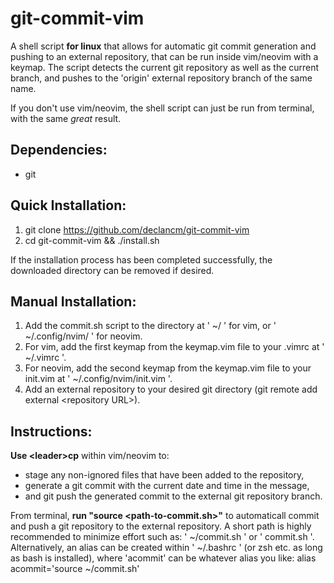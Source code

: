 # git-commit-vim
A shell script **for linux** that allows for automatic git commit generation and pushing to an external repository, that can be run inside vim/neovim with a keymap.
The script detects the current git repository as well as the current branch, and pushes to the 'origin' external repository branch of the same name.

If you don't use vim/neovim, the shell script can just be run from terminal, with the same *great* result.

## Dependencies:
- git

## Quick Installation:
1. git clone https://github.com/declancm/git-commit-vim
2. cd git-commit-vim && ./install.sh

If the installation process has been completed successfully, the downloaded directory can be removed if desired.

## Manual Installation:
1. Add the commit.sh script to the directory at ' ~/ ' for vim, or ' ~/.config/nvim/ ' for neovim.
2. For vim, add the first keymap from the keymap.vim file to your .vimrc at ' ~/.vimrc '.
3. For neovim, add the second keymap from the keymap.vim file to your init.vim at ' ~/.config/nvim/init.vim '.
4. Add an external repository to your desired git directory (git remote add external \<repository URL\>).

## Instructions:
**Use \<leader\>cp** within vim/neovim to:
- stage any non-ignored files that have been added to the repository,
- generate a git commit with the current date and time in the message,
- and git push the generated commit to the external git repository branch.

From terminal, **run "source <path-to-commit.sh>"** to automaticall commit and push a git repository to the external repository. A short path is highly recommended to minimize effort such as: ' ~/commit.sh ' or ' commit.sh '.
Alternatively, an alias can be created within ' ~/.bashrc ' (or zsh etc. as long as bash is installed), where 'acommit' can be whatever alias you like:
alias acommit='source ~/commit.sh'
